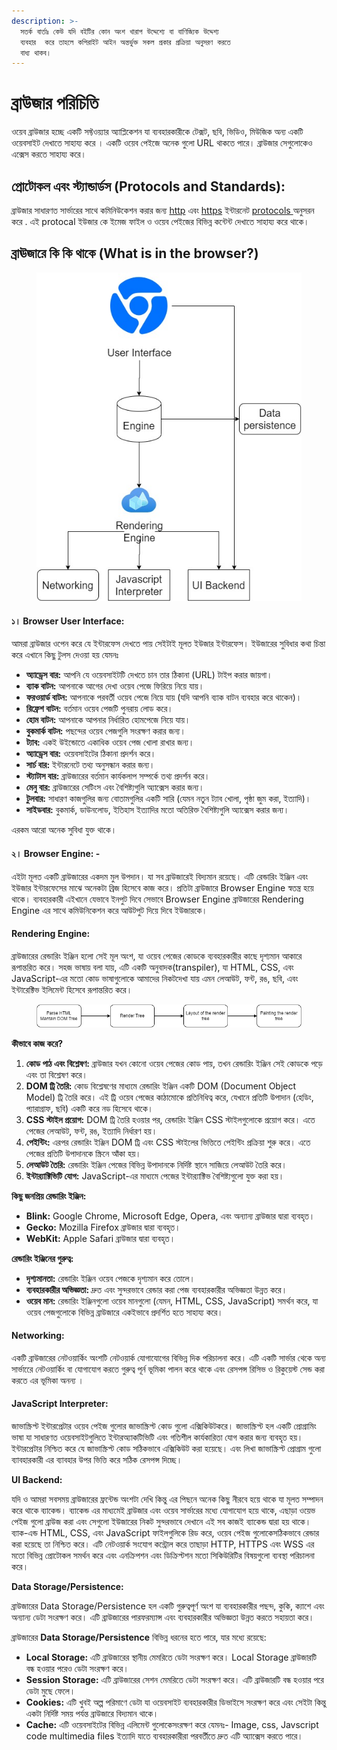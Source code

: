 ```yaml
---
description: >-
  সতর্ক বার্তাঃ কেউ যদি বইটির কোন অংশ খারাপ উদ্দেশ্যে বা বাণিজ্যিক উদ্দেশ্য
  ব্যবহার  করে তাহলে কপিরাইট আইন অন্তর্ভুক্ত সকল প্রকার প্রক্রিয়া অনুসরণ করতে
  বাধ্য থাকব।
---
```


# ব্রাউজার পরিচিতি

ওয়েব ব্রাউজার হচ্ছে একটি সফ্টওয়্যার অ্যাপ্লিকেশন যা ব্যবহারকারীকে টেক্সট, ছবি, ভিডিও, মিউজিক অন্য একটি  ওয়েবসাইট দেখাতে সাহায্য করে । একটি ওয়েব পেইজে অনেক গুলো URL থাকতে পারে। ব্রাউজার সেগুলোকেও এক্সেস করতে সাহায্য করে।&#x20;

## প্রোটোকল এবং স্ট্যান্ডার্ডস (Protocols and Standards):

ব্রাউজার সাধারণত সার্ভারের সাথে কমিনিউকেশন করার জন্য [http](https://en.wikipedia.org/wiki/HTTP) এবং [https](https://en.wikipedia.org/wiki/HTTPS) ইন্টারনেট [protoc](https://en.wikipedia.org/wiki/Internet_Protocol)[ols ](https://en.wikipedia.org/wiki/Internet_Protocol)অনুসরন করে .  এই protocal ইউজার কে ইমেজ ফাইল ও ওয়েব পেইজের বিভিন্ন কন্টেন্ট দেখাতে সাহায্য করে থাকে।&#x20;

## **ব্রাঊজারে কি কি থাকে (**&#x57;hat is in the browser?)

<figure><img src=".gitbook/assets/image (7).png" alt=""><figcaption></figcaption></figure>

#### **১। Browser User Interface:**&#x20;

আমরা ব্রাউজার ওপেন করে যে ইন্টারফেস দেখতে পায় সেইটাই মূলত ইউজার ইন্টারফেস। ইউজারের সুবিধার কথা চিন্তা করে এখানে কিছু টুলস দেওয়া হয় যেমনঃ

* **অ্যাড্রেস বার:** আপনি যে ওয়েবসাইটটি দেখতে চান তার ঠিকানা (URL) টাইপ করার জায়গা।
* **ব্যাক বাটন:** আপনাকে আগের দেখা ওয়েব পেজে ফিরিয়ে নিয়ে যায়।
* **ফরওয়ার্ড বাটন:** আপনাকে পরবর্তী ওয়েব পেজে নিয়ে যায় (যদি আপনি ব্যাক বাটন ব্যবহার করে থাকেন)।
* **রিফ্রেশ বাটন:** বর্তমান ওয়েব পেজটি পুনরায় লোড করে।
* **হোম বাটন:** আপনাকে আপনার নির্ধারিত হোমপেজে নিয়ে যায়।
* **বুকমার্ক বাটন:** পছন্দের ওয়েব পেজগুলি সংরক্ষণ করার জন্য।
* **ট্যাব:** একই উইন্ডোতে একাধিক ওয়েব পেজ খোলা রাখার জন্য।
* **অ্যাড্রেস বার:** ওয়েবসাইটের ঠিকানা প্রদর্শন করে।
* **সার্চ বার:** ইন্টারনেটে তথ্য অনুসন্ধান করার জন্য।
* **স্ট্যাটাস বার:** ব্রাউজারের বর্তমান কার্যকলাপ সম্পর্কে তথ্য প্রদর্শন করে।
* **মেনু বার:** ব্রাউজারের সেটিংস এবং বৈশিষ্ট্যগুলি অ্যাক্সেস করার জন্য।
* **টুলবার:** সাধারণ কাজগুলির জন্য বোতামগুলির একটি সারি (যেমন নতুন ট্যাব খোলা, পৃষ্ঠা জুম করা, ইত্যাদি)।
* **সাইডবার:** বুকমার্ক, ডাউনলোড, ইতিহাস ইত্যাদির মতো অতিরিক্ত বৈশিষ্ট্যগুলি অ্যাক্সেস করার জন্য।

এরকম আরো অনেক সুবিধা যুক্ত থাকে।

#### **২। Browser Engine: -**

এইটা মূলত  একটি ব্রাউজারের একদম মুল উপদান। যা সব ব্রাউজারেই বিদ্যমান রয়েছে। এটি রেন্ডারিং ইঞ্জিন এবং ইউজার ইন্টারফেসের মাঝে অনেকটা ব্রিজ হিসেবে কাজ করে। প্রতিটা ব্রাউজারে Browser Engine স্বতন্ত্র হয়ে থাকে। ব্যবহারকারী এইখানে যেভাবে ইনপুট দিবে সেভাবে Browser Engine ব্রাউজারের Rendering Engine এর সাথে কমিউনিকেশন করে আউটপুট দিয়ে দিবে ইউজারকে।&#x20;

#### **Rendering Engine:**

ব্রাউজারের রেন্ডারিং ইঞ্জিন হলো সেই মূল অংশ, যা ওয়েব পেজের কোডকে ব্যবহারকারীর কাছে দৃশ্যমান আকারে রূপান্তরিত করে। সহজ ভাষায় বলা যায়, এটি একটি অনুবাদক(transpiler), যা HTML, CSS, এবং JavaScript-এর মতো কোড ভাষাগুলোকে  আমাদের নিকটদেখা যায় এমন লেআউট, ফন্ট, রঙ, ছবি, এবং ইন্টারেক্টিভ ইলিমেন্ট হিসেবে রূপান্তরিত করে।

<figure><img src=".gitbook/assets/image (23).png" alt=""><figcaption></figcaption></figure>

**কীভাবে কাজ করে?**

1. **কোড পাঠ এবং বিশ্লেষণ:** ব্রাউজার যখন কোনো ওয়েব পেজের কোড পায়, তখন রেন্ডারিং ইঞ্জিন সেই কোডকে পড়ে এবং তা বিশ্লেষণ করে।
2. **DOM ট্রি তৈরি:** কোড বিশ্লেষণের মাধ্যমে রেন্ডারিং ইঞ্জিন একটি DOM (Document Object Model) ট্রি তৈরি করে। এই ট্রি ওয়েব পেজের কাঠামোকে প্রতিনিধিত্ব করে, যেখানে প্রতিটি উপাদান (হেডিং, প্যারাগ্রাফ, ছবি) একটি করে নড হিসেবে থাকে।
3. **CSS স্টাইল প্রয়োগ:** DOM ট্রি তৈরি হওয়ার পর, রেন্ডারিং ইঞ্জিন CSS স্টাইলগুলোকে প্রয়োগ করে। এতে পেজের লেআউট, ফন্ট, রঙ, ইত্যাদি নির্ধারণ হয়।
4. **পেইন্টিং:** এরপর রেন্ডারিং ইঞ্জিন DOM ট্রি এবং CSS স্টাইলের ভিত্তিতে পেইন্টিং প্রক্রিয়া শুরু করে। এতে পেজের প্রতিটি উপাদানকে স্ক্রিনে আঁকা হয়।
5. **লেআউট তৈরি:** রেন্ডারিং ইঞ্জিন পেজের বিভিন্ন উপাদানকে নির্দিষ্ট স্থানে সাজিয়ে লেআউট তৈরি করে।
6. **ইন্টার‍্যাক্টিভিটি যোগ:** JavaScript-এর মাধ্যমে পেজের ইন্টার‍্যাক্টিভ বৈশিষ্ট্যগুলো যুক্ত করা হয়।

**কিছু জনপ্রিয় রেন্ডারিং ইঞ্জিন:**

* **Blink:** Google Chrome, Microsoft Edge, Opera, এবং অন্যান্য ব্রাউজার দ্বারা ব্যবহৃত।
* **Gecko:** Mozilla Firefox ব্রাউজার দ্বারা ব্যবহৃত।
* **WebKit:** Apple Safari ব্রাউজার দ্বারা ব্যবহৃত।

**রেন্ডারিং ইঞ্জিনের গুরুত্ব:**

* **দৃশ্যমানতা:** রেন্ডারিং ইঞ্জিন ওয়েব পেজকে দৃশ্যমান করে তোলে।
* **ব্যবহারকারীর অভিজ্ঞতা:** দ্রুত এবং সুন্দরভাবে রেন্ডার করা পেজ ব্যবহারকারীর অভিজ্ঞতা উন্নত করে।
* **ওয়েব মান:** রেন্ডারিং ইঞ্জিনগুলো ওয়েব মানগুলো (যেমন, HTML, CSS, JavaScript) সমর্থন করে, যা ওয়েব পেজগুলোকে বিভিন্ন ব্রাউজারে একইভাবে প্রদর্শিত হতে সাহায্য করে।

#### **Networking:**

একটি ব্রাউজারের নেটওয়ার্কিং অংশটি নেটওয়ার্ক যোগাযোগের বিভিন্ন দিক পরিচালনা করে। এটি একটি সার্ভার থেকে অন্য    সার্ভারেে নেটওয়ার্কিং বা যোগাযোগ করতে গুরুত্ব পূর্ন ভূমিকা পালন করে থাকে এবং রেসপন্স রিসিভ ও রিকুয়েস্ট সেন্ড করা করতে এর ভূমিকা অনন্য ।&#x20;

#### **JavaScript Interpreter:**

জাভাস্ক্রিপ্ট ইন্টারপ্রেটার ওয়েব পেইজ গুলোর জাভাস্ক্রিপ্ট কোড গুলো এক্সিকিউটকরে। জাভাস্ক্রিপ্ট হল একটি প্রোগ্রামিং ভাষা যা সাধারণত ওয়েবসাইটগুলিতে ইন্টারঅ্যাকটিভিটি এবং গতিশীল কার্যকারিতা যোগ করার জন্য ব্যবহৃত হয়। ইন্টারপ্রেটার নিশ্চিত করে যে জাভাস্ক্রিপ্ট কোড সঠিকভাবে এক্সিকিউট করা হয়েছে। এবং লিখা জাভাস্ক্রিপ্ট প্রোগ্রাম গুলো ব্যাবহারকারী এর ব্যাবহার উপর ভিত্তি করে সঠিক রেসপন্স দিচ্ছে।&#x20;

**UI Backend:**&#x20;

যদি ও আমরা সবসময় ব্রাউজারের ফ্রন্টেন্ড অংশটা দেখি কিন্তু এর পিছনে অনেক কিছু নীরবে হয়ে থাকে যা মূলত সম্পাদন করে থাকে ব্যাকেন্ড। ব্যাকেন্ড  এর মাধ্যমেই ব্রাউজার এবং ওয়েব সার্ভারের মধ্যে যোগাযোগ হয়ে থাকে, এছাড়া ওয়েভ পেইজ গুলো ব্রাউজ করা এবং সেগুলো ইউজারের নিকট সুন্দরভাবে দেখানে এই সব কাজই ব্যাকেন্ড দ্বারা হয় থাকে। ব্যাক-এন্ড HTML, CSS, এবং JavaScript ফাইলগুলিকে রিড করে, ওয়েব   পেইজ গুলোকেসঠিকভাবে রেন্ডার করা হয়েছে তা নিশ্চিত করে। এটি নেটওয়ার্ক সংযোগ কন্ট্রোল করে  তাছাড়া HTTP, HTTPS এবং WSS এর মতো বিভিন্ন প্রোটোকল সমর্থন করে এবং এনক্রিপশন এবং  ডিক্রিপ্টশন  মতো সিকিউরিটির  বিষয়গুলো ব্যবস্থা পরিচালনা করে।

**Data Storage/Persistence:**

ব্রাউজারের Data Storage/Persistence হল একটি গুরুত্বপূর্ণ অংশ যা ব্যবহারকারীর পছন্দ, কুকি, ক্যাশে এবং অন্যান্য ডেটা সংরক্ষণ করে। এটি ব্রাউজারের পারফরম্যান্স এবং ব্যবহারকারীর অভিজ্ঞতা উন্নত করতে সহায়তা করে।

ব্রাউজারের **Data Storage/Persistence** বিভিন্ন ধরনের হতে পারে, যার মধ্যে রয়েছে:

* **Local Storage:** এটি ব্রাউজারের স্থানীয় মেমরিতে ডেটা সংরক্ষণ করে। Local Storage ব্রাউজারটি বন্ধ হওয়ার পরেও ডেটা সংরক্ষণ করে।
* **Session Storage:** এটি ব্রাউজারের সেশন মেমরিতে ডেটা সংরক্ষণ করে। এটি ব্রাউজারটি বন্ধ হওয়ার পরে ডেটা মুছে ফেলে।
* **Cookies:** এটি খুবই অল্প  পরিমাণে  ডেটা যা ওয়েবসাইট ব্যবহারকারীর ডিভাইসে সংরক্ষণ করে এবং সেইটা কিন্তু একটা নির্দিষ্ট সময় পর্যন্ত ব্রাউজারে বিদ্যমান থাকে।&#x20;
* **Cache:** এটি ওয়েবসাইটের বিভিন্ন  এলিমেন্ট গুলোকেসংরক্ষণ করে  যেমনঃ-   Image, css, Javscript code multimedia files ইত্যাদি যাতে ব্যবহারকারীরা পরবর্তীতে দ্রুত এটি অ্যাক্সেস করতে পারে।


